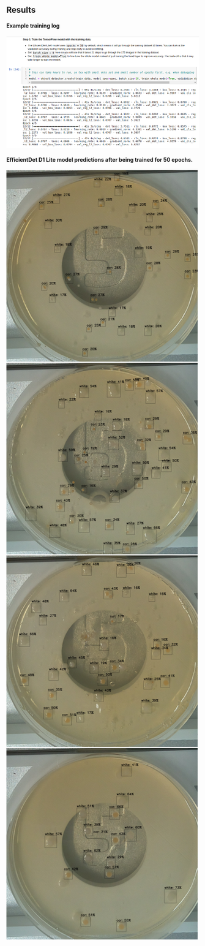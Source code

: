 ## Results 

#### Example training log

<img src=https://github.com/peter-426/colony-picker/blob/main/results/5-epochs.png  width=800 > 

#### EfficientDet D1 Lite model predictions after being trained for 50 epochs.

<img src=https://github.com/peter-426/colony-picker/blob/main/results/test-image-0-50-epochs.png  width=500 > 
<img src=https://github.com/peter-426/colony-picker/blob/main/results/test-image-1-50-epochs.png  width=500 > 
<img src=https://github.com/peter-426/colony-picker/blob/main/results/test-image-2-50-epochs.png  width=500 > 
<img src=https://github.com/peter-426/colony-picker/blob/main/results/test-image-3-50-epochs.png  width=500 >
